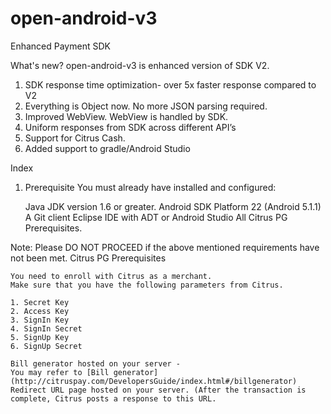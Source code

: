 # open-android-v3
Enhanced Payment SDK 

What's new?
open-android-v3 is enhanced version of SDK V2. 

1.	SDK response time optimization-  over 5x faster response compared to V2
2.	Everything is Object now. No more JSON parsing required.
3.	Improved WebView. WebView is handled by SDK.  
4.	Uniform responses from SDK across different API’s
5.	Support for Citrus Cash.
6.	Added support to gradle/Android Studio


Index
1. Prerequisite
   You must already have installed and configured:

    Java JDK version 1.6 or greater.
    Android SDK Platform 22 (Android 5.1.1)
    A Git client
    Eclipse IDE with ADT or Android Studio
    All Citrus PG Prerequisites.

Note: Please DO NOT PROCEED if the above mentioned requirements have not been met.
Citrus PG Prerequisites

    You need to enroll with Citrus as a merchant.
    Make sure that you have the following parameters from Citrus.

    1. Secret Key
    2. Access Key
    3. SignIn Key
    4. SignIn Secret
    5. SignUp Key
    6. SignUp Secret

    Bill generator hosted on your server -
    You may refer to [Bill generator](http://citruspay.com/DevelopersGuide/index.html#/billgenerator) 
    Redirect URL page hosted on your server. (After the transaction is complete, Citrus posts a response to this URL. 
 



